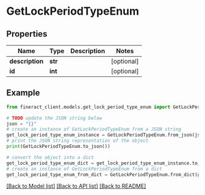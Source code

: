 # GetLockPeriodTypeEnum


## Properties

Name | Type | Description | Notes
------------ | ------------- | ------------- | -------------
**description** | **str** |  | [optional] 
**id** | **int** |  | [optional] 

## Example

```python
from fineract_client.models.get_lock_period_type_enum import GetLockPeriodTypeEnum

# TODO update the JSON string below
json = "{}"
# create an instance of GetLockPeriodTypeEnum from a JSON string
get_lock_period_type_enum_instance = GetLockPeriodTypeEnum.from_json(json)
# print the JSON string representation of the object
print(GetLockPeriodTypeEnum.to_json())

# convert the object into a dict
get_lock_period_type_enum_dict = get_lock_period_type_enum_instance.to_dict()
# create an instance of GetLockPeriodTypeEnum from a dict
get_lock_period_type_enum_from_dict = GetLockPeriodTypeEnum.from_dict(get_lock_period_type_enum_dict)
```
[[Back to Model list]](../README.md#documentation-for-models) [[Back to API list]](../README.md#documentation-for-api-endpoints) [[Back to README]](../README.md)


